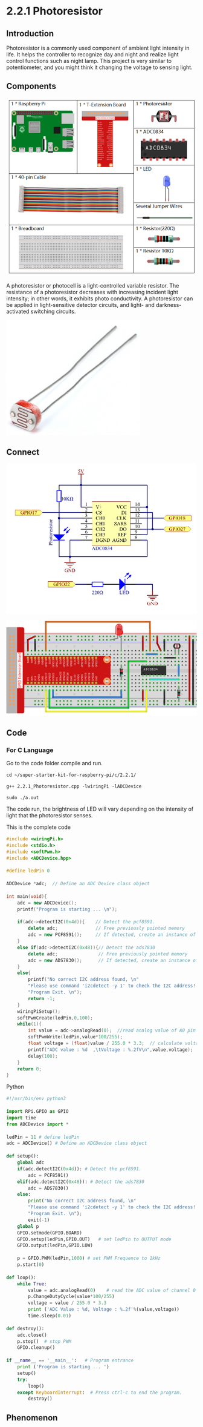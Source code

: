 
# 2.2.1 Photoresistor

## Introduction

Photoresistor is a commonly used component of ambient light intensity in life. It helps the controller to recognize day and night and realize light control functions such as night lamp. This project is very similar to potentiometer, and you might think it changing the voltage to sensing light.

## Components

![](./img/list_2.2.1_photoresistor.png)

A photoresistor or photocell is a light-controlled variable resistor. The resistance of a photoresistor decreases with increasing incident light intensity; in other words, it exhibits photo conductivity. A photoresistor can be applied in light-sensitive detector circuits, and light- and darkness-activated switching circuits.

![](./img/image196.png)

## Connect

![](./img/image322.png)

![](./img/image198.png)

## Code

### For  C  Language

Go to the code folder compile and run.

```shell
cd ~/super-starter-kit-for-raspberry-pi/c/2.2.1/
```

```shell
g++ 2.2.1_Photoresistor.cpp -lwiringPi -lADCDevice
```

```shell
sudo ./a.out
```

The code run, the brightness of LED will vary depending on the intensity of light that the photoresistor senses.

This is the complete code

```cpp
#include <wiringPi.h>
#include <stdio.h>
#include <softPwm.h>
#include <ADCDevice.hpp>

#define ledPin 0

ADCDevice *adc;  // Define an ADC Device class object

int main(void){
    adc = new ADCDevice();
    printf("Program is starting ... \n");
    
    if(adc->detectI2C(0x4d)){    // Detect the pcf8591.
        delete adc;              // Free previously pointed memory
        adc = new PCF8591();     // If detected, create an instance of PCF8591.
    }
    else if(adc->detectI2C(0x48)){// Detect the ads7830
        delete adc;               // Free previously pointed memory
        adc = new ADS7830();      // If detected, create an instance of ADS7830.
    }
    else{
        printf("No correct I2C address found, \n"
        "Please use command 'i2cdetect -y 1' to check the I2C address! \n"
        "Program Exit. \n");
        return -1;
    } 
    wiringPiSetup();    
    softPwmCreate(ledPin,0,100);    
    while(1){
        int value = adc->analogRead(0);  //read analog value of A0 pin
        softPwmWrite(ledPin,value*100/255);
        float voltage = (float)value / 255.0 * 3.3;  // calculate voltage
        printf("ADC value : %d  ,\tVoltage : %.2fV\n",value,voltage);
        delay(100);
    }
    return 0;
}
```
Python
```python
#!/usr/bin/env python3

import RPi.GPIO as GPIO
import time
from ADCDevice import *

ledPin = 11 # define ledPin
adc = ADCDevice() # Define an ADCDevice class object

def setup():
    global adc
    if(adc.detectI2C(0x4d)): # Detect the pcf8591.
        adc = PCF8591()
    elif(adc.detectI2C(0x48)): # Detect the ads7830
        adc = ADS7830()
    else:
        print("No correct I2C address found, \n"
        "Please use command 'i2cdetect -y 1' to check the I2C address! \n"
        "Program Exit. \n");
        exit(-1)
    global p
    GPIO.setmode(GPIO.BOARD)
    GPIO.setup(ledPin,GPIO.OUT)   # set ledPin to OUTPUT mode
    GPIO.output(ledPin,GPIO.LOW)
    
    p = GPIO.PWM(ledPin,1000) # set PWM Frequence to 1kHz
    p.start(0)
    
def loop():
    while True:
        value = adc.analogRead(0)    # read the ADC value of channel 0
        p.ChangeDutyCycle(value*100/255)
        voltage = value / 255.0 * 3.3
        print ('ADC Value : %d, Voltage : %.2f'%(value,voltage))
        time.sleep(0.01)

def destroy():
    adc.close()
    p.stop()  # stop PWM
    GPIO.cleanup()
    
if __name__ == '__main__':   # Program entrance
    print ('Program is starting ... ')
    setup()
    try:
        loop()
    except KeyboardInterrupt:  # Press ctrl-c to end the program.
        destroy()
```



## Phenomenon